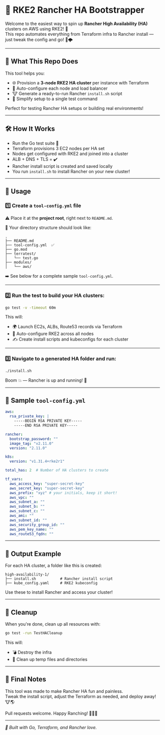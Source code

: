 # 🚀 RKE2 Rancher HA Bootstrapper

Welcome to the easiest way to spin up **Rancher High Availability (HA)** clusters on AWS using RKE2! 🐄  
This repo automates everything from Terraform infra to Rancher install — just tweak the config and go! 🚀🌩️

---

## 🧠 What This Repo Does

This tool helps you:

- 🌐 Provision a **3-node RKE2 HA cluster** per instance with Terraform  
- 🔧 Auto-configure each node and load balancer  
- 🐮 Generate a ready-to-run Rancher `install.sh` script  
- 🎯 Simplify setup to a single test command  

Perfect for testing Rancher HA setups or building real environments!

---

## 🛠️ How It Works

- Run the Go test suite 🧪  
- Terraform provisions 3 EC2 nodes per HA set  
- Nodes get configured with RKE2 and joined into a cluster  
- ALB + DNS + TLS = ✔️  
- Rancher install script is created and saved locally  
- You run `install.sh` to install Rancher on your new cluster!

---

## 🧪 Usage

### 1️⃣ Create a `tool-config.yml` file

⚠️ Place it at the **project root**, right next to `README.md`.

📁 Your directory structure should look like:

```
.
├── README.md
├── tool-config.yml  ✅
├── go.mod
├── terratest/
│   └── test.go
├── modules/
│   └── aws/
```

➡️ See below for a complete sample `tool-config.yml`.

---

### 2️⃣ Run the test to build your HA clusters:

```bash
go test -v -timeout 60m
```

This will:
- 🌍 Launch EC2s, ALBs, Route53 records via Terraform
- 🧠 Auto-configure RKE2 across all nodes
- ✍️ Create install scripts and kubeconfigs for each cluster

---

### 3️⃣ Navigate to a generated HA folder and run:

```bash
./install.sh
```

Boom 💥 — Rancher is up and running! 🐄

---

## 🧾 Sample `tool-config.yml`

```yaml
aws:
  rsa_private_key: |
    -----BEGIN RSA PRIVATE KEY-----
    -----END RSA PRIVATE KEY-----

rancher:
  bootstrap_password: ""
  image_tag: "v2.11.0"
  version: "2.11.0"

k8s:
  version: "v1.31.4+rke2r1"

total_has: 2  # Number of HA clusters to create

tf_vars:
  aws_access_key: "super-secret-key"
  aws_secret_key: "super-secret-key"
  aws_prefix: "xyz" # your initials, keep it short! 
  aws_vpc: ""
  aws_subnet_a: ""
  aws_subnet_b: ""
  aws_subnet_c: ""
  aws_ami: ""
  aws_subnet_id: ""
  aws_security_group_id: ""
  aws_pem_key_name: ""
  aws_route53_fqdn: ""
```

---

## 📁 Output Example

For each HA cluster, a folder like this is created:

```
high-availability-1/
├── install.sh           # Rancher install script
├── kube_config.yaml     # RKE2 kubeconfig
```

Use these to install Rancher and access your cluster!

---

## 🧼 Cleanup

When you're done, clean up all resources with:

```bash
go test -run TestHACleanup
```

This will:
- 💣 Destroy the infra
- 🧹 Clean up temp files and directories

---

## 💬 Final Notes

This tool was made to make Rancher HA fun and painless.  
Tweak the install script, adjust the Terraform as needed, and deploy away! 🐮🌎

Pull requests welcome. Happy Ranching! 🧑‍🌾🌾

---

_🌟 Built with Go, Terraform, and Rancher love._
